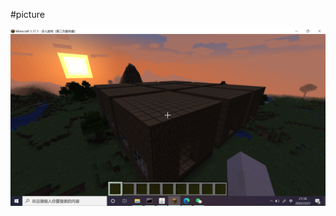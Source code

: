 #picture

![](https://github.com/ophwsjtu18/ohw22s/blob/main/FF/build%20a%20house/27202248052e98c59042652fb59cb6e.png)
